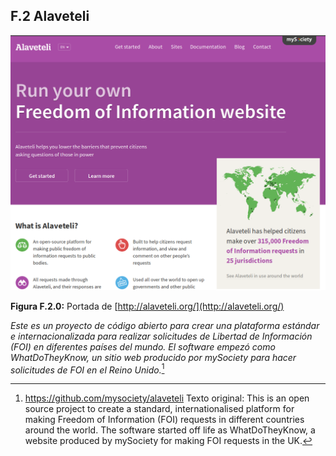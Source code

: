 ## F.2 Alaveteli

![image alt text](image_0.png)

**Figura F.2.0:** Portada de [http://alaveteli.org/](http://alaveteli.org/) 

*Este es un proyecto de código abierto para crear una plataforma estándar e internacionalizada para realizar solicitudes de Libertad de Información (FOI) en diferentes países del mundo. El software empezó como WhatDoTheyKnow, un sitio web producido por mySociety para hacer solicitudes de FOI en el Reino Unido.*[^1]

[^1]: https://github.com/mysociety/alaveteli
Texto original: This is an open source project to create a standard, internationalised platform for making Freedom of Information (FOI) requests in different countries around the world. The software started off life as WhatDoTheyKnow, a website produced by mySociety for making FOI requests in the UK.
